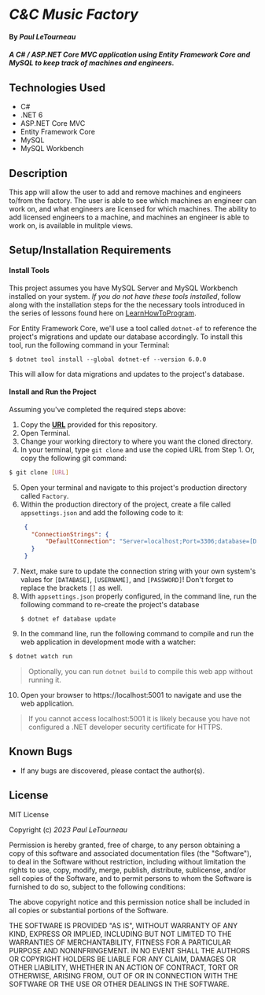 # _C&C Music Factory_

#### By _Paul LeTourneau_

#### _A C# / ASP.NET Core MVC application using Entity Framework Core and MySQL to keep track of machines and engineers._

## Technologies Used

* C#
* .NET 6
* ASP.NET Core MVC
* Entity Framework Core
* MySQL
* MySQL Workbench

## Description

This app will allow the user to add and remove machines and engineers to/from the factory. The user is able to see which machines an engineer can work on, and what engineers are licensed for which machines. The ability to add licensed engineers to a machine, and machines an engineer is able to work on, is available in mulitple views.

## Setup/Installation Requirements

#### Install Tools
This project assumes you have MySQL Server and MySQL Workbench installed on your system. _If you do not have these tools installed_, follow along with the installation steps for the the necessary tools introduced in the series of lessons found here on [LearnHowToProgram](https://full-time.learnhowtoprogram.com/c-and-net/getting-started-with-c/installing-and-configuring-mysql).

For Entity Framework Core, we'll use a tool called `dotnet-ef` to reference the project's migrations and update our database accordingly. To install this tool, run the following command in your Terminal:

```
$ dotnet tool install --global dotnet-ef --version 6.0.0
```
This will allow for data migrations and updates to the project's database. 

#### Install and Run the Project

Assuming you've completed the required steps above:

1. Copy the **[URL](#Link)** provided for this repository.
2. Open Terminal.
3. Change your working directory to where you want the cloned directory.
4. In your terminal, type `git clone` and use the copied URL from Step 1. Or, copy the following git command:
```bash
$ git clone [URL]
```
5. Open your terminal and navigate to this project's production directory called `Factory`.
6. Within the production directory of the project, create a file called `appsettings.json` and add the following code to it:
   ```json
    {
      "ConnectionStrings": {
          "DefaultConnection": "Server=localhost;Port=3306;database=[DATABASE];uid=[USERNAME];pwd=[PASSWORD];"
      }
    }
   ```
7. Next, make sure to update the connection string with your own system's values for `[DATABASE]`, `[USERNAME]`, and `[PASSWORD]`! Don't forget to replace the brackets `[]` as well.
8. With `appsettings.json` properly configured, in the command line, run the following command to re-create the project's database 
   ```
   $ dotnet ef database update
   ```
9.  In the command line, run the following command to compile and run the web application in development mode with a watcher:
   
```bash
$ dotnet watch run
```
> Optionally, you can run `dotnet build` to compile this web app without running it.

10. Open your browser to https://localhost:5001 to navigate and use the web application. 
> If you cannot access localhost:5001 it is likely because you have not configured a .NET developer security certificate for HTTPS.

## Known Bugs

* If any bugs are discovered, please contact the author(s).

## License

MIT License

Copyright (c) _2023_ _Paul LeTourneau_

Permission is hereby granted, free of charge, to any person obtaining a copy of this software and associated documentation files (the "Software"), to deal in the Software without restriction, including without limitation the rights to use, copy, modify, merge, publish, distribute, sublicense, and/or sell copies of the Software, and to permit persons to whom the Software is furnished to do so, subject to the following conditions:

The above copyright notice and this permission notice shall be included in all copies or substantial portions of the Software.

THE SOFTWARE IS PROVIDED "AS IS", WITHOUT WARRANTY OF ANY KIND, EXPRESS OR IMPLIED, INCLUDING BUT NOT LIMITED TO THE WARRANTIES OF MERCHANTABILITY, FITNESS FOR A PARTICULAR PURPOSE AND NONINFRINGEMENT. IN NO EVENT SHALL THE AUTHORS OR COPYRIGHT HOLDERS BE LIABLE FOR ANY CLAIM, DAMAGES OR OTHER LIABILITY, WHETHER IN AN ACTION OF CONTRACT, TORT OR OTHERWISE, ARISING FROM, OUT OF OR IN CONNECTION WITH THE SOFTWARE OR THE USE OR OTHER DEALINGS IN THE SOFTWARE.